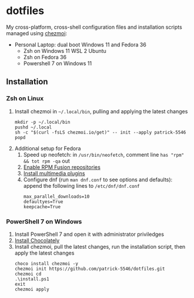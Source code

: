 # dotfiles

My cross-platform, cross-shell configuration files and installation scripts managed using [chezmoi](https://www.chezmoi.io/):
- Personal Laptop: dual boot Windows 11 and Fedora 36
    - Zsh on Windows 11 WSL 2 Ubuntu
    - Zsh on Fedora 36
    - Powershell 7 on Windows 11

## Installation
### Zsh on Linux
1. Install chezmoi in `~/.local/bin`, pulling and applying the latest changes
    ```
    mkdir -p ~/.local/bin
    pushd ~/.local
    sh -c "$(curl -fsLS chezmoi.io/get)" -- init --apply patrick-5546
    popd
    ```
2. Additional setup for Fedora
    1. Speed up neofetch: in `/usr/bin/neofetch`, comment line `has "rpm" && tot rpm -qa` out
    2. [Enable RPM Fusion repositories](https://docs.fedoraproject.org/en-US/quick-docs/setup_rpmfusion/)
    3. [Install multimedia plugins](https://docs.fedoraproject.org/en-US/quick-docs/assembly_installing-plugins-for-playing-movies-and-music/)
    4. Configure dnf (run `man dnf.conf` to see options and defaults): append the following lines to `/etc/dnf/dnf.conf`
        ```
        max_parallel_downloads=10
        defaultyes=True
        keepcache=True
        ```

### PowerShell 7 on Windows
1. Install PowerShell 7 and open it with administrator priviledges
2. [Install Chocolately](https://docs.chocolatey.org/en-us/choco/setup)
3. Install chezmoi, pull the latest changes, run the installation script, then apply the latest changes
    ```
    choco install chezmoi -y
    chezmoi init https://github.com/patrick-5546/dotfiles.git
    chezmoi cd
    .\install.ps1
    exit
    chezmoi apply
    ```
